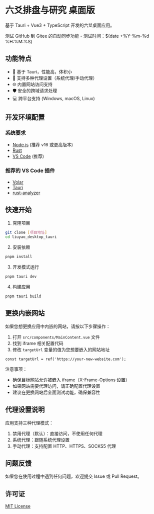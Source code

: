 <!--
 * @Author: mwlt_sanodia mwlt@163.com
 * @Date: 2025-06-25 18:05:32
 * @LastEditors: mwlt_sanodia mwlt@163.com
 * @LastEditTime: 2025-06-28 00:30:52
 * @FilePath: \liuyao_desktop_tauri\README.md
 * @Description: 这是默认设置,请设置`customMade`, 打开koroFileHeader查看配置 进行设置: https://github.com/OBKoro1/koro1FileHeader/wiki/%E9%85%8D%E7%BD%AE
-->
# 六爻排盘与研究  桌面版

基于 Tauri + Vue3 + TypeScript 开发的六爻桌面应用。

测试 GitHub 到 Gitee 的自动同步功能 - 测试时间：$(date +%Y-%m-%d %H:%M:%S)

## 功能特点

- 🚀 基于 Tauri，性能高，体积小
- 🔄 支持多种代理设置（系统代理/手动代理）
- 🌐 内置网站访问支持
- 🛡️ 安全的跨域请求处理
- 💻 跨平台支持 (Windows, macOS, Linux)

## 开发环境配置

### 系统要求

- [Node.js](https://nodejs.org/) (推荐 v16 或更高版本)
- [Rust](https://www.rust-lang.org/)
- [VS Code](https://code.visualstudio.com/) (推荐)

### 推荐的 VS Code 插件

- [Volar](https://marketplace.visualstudio.com/items?itemName=Vue.volar)
- [Tauri](https://marketplace.visualstudio.com/items?itemName=tauri-apps.tauri-vscode)
- [rust-analyzer](https://marketplace.visualstudio.com/items?itemName=rust-lang.rust-analyzer)

## 快速开始

1. 克隆项目
```bash
git clone [项目地址]
cd liuyao_desktop_tauri
```

2. 安装依赖
```bash
pnpm install
```

3. 开发模式运行
```bash
pnpm tauri dev
```

4. 构建应用
```bash
pnpm tauri build
```

## 更换内嵌网站

如果您想更换应用中内嵌的网站，请按以下步骤操作：

1. 打开 `src/components/MainContent.vue` 文件
2. 找到 iframe 相关配置代码
3. 修改 `targetUrl` 变量的值为您想要嵌入的网站地址
```vue
const targetUrl = ref('https://your-new-website.com');
```

注意事项：
- 确保目标网站允许被嵌入 iframe（X-Frame-Options 设置）
- 如果网站需要代理访问，请正确配置代理设置
- 建议在更换网站后全面测试功能，确保兼容性

## 代理设置说明

应用支持三种代理模式：

1. 禁用代理（默认）：直接访问，不使用任何代理
2. 系统代理：跟随系统代理设置
3. 手动代理：支持配置 HTTP、HTTPS、SOCKS5 代理

## 问题反馈

如果您在使用过程中遇到任何问题，欢迎提交 Issue 或 Pull Request。

## 许可证

[MIT License](LICENSE)
